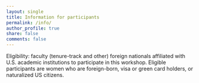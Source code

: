 ```yaml
---
layout: single
title: Information for participants
permalink: /info/
author_profile: true
share: false
comments: false
---
```


Eligibility: faculty (tenure-track and other) foreign nationals affiliated with U.S. academic institutions to participate in this workshop. Eligible participants are women who 
are foreign-born, visa or green card holders, or naturalized US citizens. 





